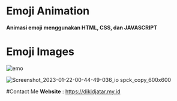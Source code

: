# Emoji Animation
**Animasi emoji menggunakan HTML, CSS, dan JAVASCRIPT**

# Emoji Images
![emo](https://user-images.githubusercontent.com/97192796/213877260-bf268cbc-b29e-4621-80e9-3badbb5ac910.jpg)

![Screenshot_2023-01-22-00-44-49-036_io spck_copy_600x600](https://user-images.githubusercontent.com/97192796/213877500-c6fbc823-a652-4d0a-a905-a6696cb61bb5.jpg)


#Contact Me
**Website** : https://dikidjatar.my.id
